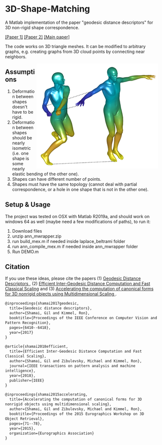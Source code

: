 # 3D-Shape-Matching
A Matlab implementation of the paper "geodesic distance descriptors" for 3D non-rigid shape correspondence. 

[[Paper 1]](https://ieeexplore.ieee.org/abstract/document/8509134) [[Paper 2]](https://docs.wixstatic.com/ugd/28cd82_91f41197b793480ab25b1f97f10f818a.pdf) [[Main paper]](https://docs.wixstatic.com/ugd/28cd82_bb48e8cf06984a18b6016997beda5e4f.pdf)

The code works on 3D triangle meshes. It can be modified to arbitrary graphs, e.g. creating graphs from 3D cloud points by connecting near neighbors.

<img align="right" img src="Images/Vis_pic.png" width="400px">

## Assumptions
1) Deformation between shapes doesn't have to be rigid.
2) Deformation between shapes should be nearly isometric (i.e. one shape is some nearly elastic bending of the other one).
3) Shapes can have different number of points.
4) Shapes must have the same topology (cannot deal with partial correspondence, or a hole in one shape that is not in the other one).

## Setup & Usage
The project was tested on OSX with Matlab R2019a, and should work on windows 64 as well (maybe need a few modifications of paths), to run it: 
1) Download files
2) unzip ann_mwrapper.zip
3) run build_mex.m if needed inside laplace_beltrami folder
4) run ann_compile_mex.m if needed inside ann_mwrapper folder
5) Run DEMO.m


## Citation
If you use these ideas, please cite the papers (1) <a href="https://docs.wixstatic.com/ugd/28cd82_bb48e8cf06984a18b6016997beda5e4f.pdf"> Geodesic Distance Descriptors </a>, (2) <a href="https://ieeexplore.ieee.org/abstract/document/8509134"> Efficient Inter-Geodesic Distance Computation and Fast Classical Scaling</a> and (3) <a href="https://docs.wixstatic.com/ugd/28cd82_91f41197b793480ab25b1f97f10f818a.pdf">Accelerating the computation of canonical forms for 3D nonrigid objects using Multidimensional Scaling </a>. 

```
@inproceedings{shamai2017geodesic,
  title={Geodesic distance descriptors},
  author={Shamai, Gil and Kimmel, Ron},
  booktitle={Proceedings of the IEEE Conference on Computer Vision and Pattern Recognition},
  pages={6410--6418},
  year={2017}
}
```

```
@article{shamai2018efficient,
  title={Efficient Inter-Geodesic Distance Computation and Fast Classical Scaling},
  author={Shamai, Gil and Zibulevsky, Michael and Kimmel, Ron},
  journal={IEEE transactions on pattern analysis and machine intelligence},
  year={2018},
  publisher={IEEE}
}
```

```
@inproceedings{shamai2015accelerating,
  title={Accelerating the computation of canonical forms for 3D nonrigid objects using multidimensional scaling},
  author={Shamai, Gil and Zibulevsky, Michael and Kimmel, Ron},
  booktitle={Proceedings of the 2015 Eurographics Workshop on 3D Object Retrieval},
  pages={71--78},
  year={2015},
  organization={Eurographics Association}
}
```
